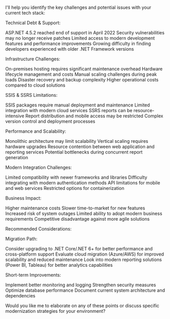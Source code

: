 I'll help you identify the key challenges and potential issues with your current tech stack:

Technical Debt & Support:


ASP.NET 4.5.2 reached end of support in April 2022
Security vulnerabilities may no longer receive patches
Limited access to modern development features and performance improvements
Growing difficulty in finding developers experienced with older .NET Framework versions


Infrastructure Challenges:


On-premises hosting requires significant maintenance overhead
Hardware lifecycle management and costs
Manual scaling challenges during peak loads
Disaster recovery and backup complexity
Higher operational costs compared to cloud solutions


SSIS & SSRS Limitations:


SSIS packages require manual deployment and maintenance
Limited integration with modern cloud services
SSRS reports can be resource-intensive
Report distribution and mobile access may be restricted
Complex version control and deployment processes


Performance and Scalability:


Monolithic architecture may limit scalability
Vertical scaling requires hardware upgrades
Resource contention between web application and reporting services
Potential bottlenecks during concurrent report generation


Modern Integration Challenges:


Limited compatibility with newer frameworks and libraries
Difficulty integrating with modern authentication methods
API limitations for mobile and web services
Restricted options for containerization


Business Impact:


Higher maintenance costs
Slower time-to-market for new features
Increased risk of system outages
Limited ability to adopt modern business requirements
Competitive disadvantage against more agile solutions

Recommended Considerations:

Migration Path:


Consider upgrading to .NET Core/.NET 6+ for better performance and cross-platform support
Evaluate cloud migration (Azure/AWS) for improved scalability and reduced maintenance
Look into modern reporting solutions (Power BI, Tableau) for better analytics capabilities


Short-term Improvements:


Implement better monitoring and logging
Strengthen security measures
Optimize database performance
Document current system architecture and dependencies

Would you like me to elaborate on any of these points or discuss specific modernization strategies for your environment?
